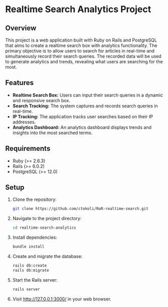 # Realtime Search Analytics Project

## Overview

This project is a web application built with Ruby on Rails and PostgreSQL that aims to create a realtime search box with analytics functionality. The primary objective is to allow users to search for articles in real-time and simultaneously record their search queries. The recorded data will be used to generate analytics and trends, revealing what users are searching for the most.

## Features

- **Realtime Search Box:** Users can input their search queries in a dynamic and responsive search box.
- **Search Tracking:** The system captures and records search queries in real-time.
- **IP Tracking:** The application tracks user searches based on their IP addresses.
- **Analytics Dashboard:** An analytics dashboard displays trends and insights into the most searched terms.

## Requirements

- Ruby (>= 2.6.3)
- Rails (>= 6.0.2)
- PostgreSQL (>= 12.0)

## Setup

1. Clone the repository:

   ```bash
   git clone https://github.com/ctokoli/RoR-realtime-search.git


2. Navigate to the project directory:
   
   ```bash
   cd realtime-search-analytics

3. Install dependencies:
    
    ```bash
    bundle install

4. Create and migrate the database:
     
     ```bash
     rails db:create
     rails db:migrate

5. Start the Rails server:

    ```bash
    rails server

6. Visit http://127.0.0.1:3000/ in your web browser. 


